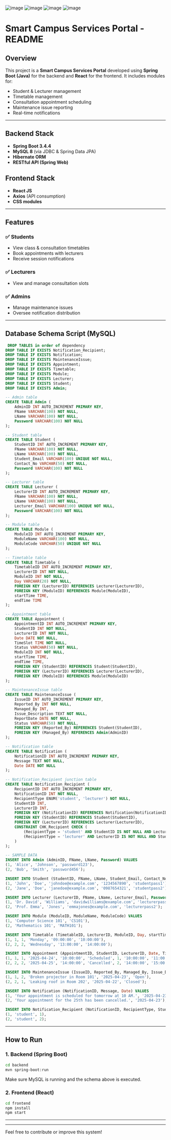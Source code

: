 ![image](https://github.com/user-attachments/assets/8f0edbd0-0d4d-4a2c-b53f-2392c8464386)
![image](https://github.com/user-attachments/assets/efdf5818-bb37-49e3-9e6c-97b1d4f2b5ee)
![image](https://github.com/user-attachments/assets/779fb05c-ac08-4eb1-8048-dfd1897e8929)
![image](https://github.com/user-attachments/assets/254bfcfc-033e-4d4f-a72d-db33b0622ea2)

# Smart Campus Services Portal - README

## Overview

This project is a **Smart Campus Services Portal** developed using **Spring Boot (Java)** for the backend and **React** for the frontend. It includes modules for:

* Student & Lecturer management
* Timetable management
* Consultation appointment scheduling
* Maintenance issue reporting
* Real-time notifications

---

## Backend Stack

* **Spring Boot 3.4.4**
* **MySQL 8** (via JDBC & Spring Data JPA)
* **Hibernate ORM**
* **RESTful API (Spring Web)**

## Frontend Stack

* **React JS**
* **Axios** (API consumption)
* **CSS modules**

---

## Features

### ✅ Students

* View class & consultation timetables
* Book appointments with lecturers
* Receive session notifications

### ✅ Lecturers

* View and manage consultation slots

### ✅ Admins

* Manage maintenance issues
* Oversee notification distribution

---

## Database Schema Script (MySQL)

```sql
 DROP TABLES in order of dependency
DROP TABLE IF EXISTS Notification_Recipient;
DROP TABLE IF EXISTS Notification;
DROP TABLE IF EXISTS MaintenanceIssue;
DROP TABLE IF EXISTS Appointment;
DROP TABLE IF EXISTS Timetable;
DROP TABLE IF EXISTS Module;
DROP TABLE IF EXISTS Lecturer;
DROP TABLE IF EXISTS Student;
DROP TABLE IF EXISTS Admin;

-- Admin table
CREATE TABLE Admin (
    AdminID INT AUTO_INCREMENT PRIMARY KEY,
    FName VARCHAR(100) NOT NULL,
    LName VARCHAR(100) NOT NULL,
    Password VARCHAR(100) NOT NULL
);

-- Student table
CREATE TABLE Student (
    StudentID INT AUTO_INCREMENT PRIMARY KEY,
    FName VARCHAR(100) NOT NULL,
    LName VARCHAR(100) NOT NULL,
    Student_Email VARCHAR(100) UNIQUE NOT NULL,
    Contact_No VARCHAR(50) NOT NULL,
    Password VARCHAR(100) NOT NULL
);

-- Lecturer table
CREATE TABLE Lecturer (
    LecturerID INT AUTO_INCREMENT PRIMARY KEY,
    FName VARCHAR(100) NOT NULL,
    LName VARCHAR(100) NOT NULL,
    Lecturer_Email VARCHAR(100) UNIQUE NOT NULL,
    Password VARCHAR(100) NOT NULL
);

-- Module table
CREATE TABLE Module (
    ModuleID INT AUTO_INCREMENT PRIMARY KEY,
    ModuleName VARCHAR(100) NOT NULL,
    ModuleCode VARCHAR(50) UNIQUE NOT NULL
);

-- Timetable table
CREATE TABLE Timetable (
    TimetableID INT AUTO_INCREMENT PRIMARY KEY,
    LecturerID INT NOT NULL,
    ModuleID INT NOT NULL,
    Day VARCHAR(20) NOT NULL,
    FOREIGN KEY (LecturerID) REFERENCES Lecturer(LecturerID),
    FOREIGN KEY (ModuleID) REFERENCES Module(ModuleID),
    startTime TIME,
    endTime TIME
);

-- Appointment table
CREATE TABLE Appointment (
    AppointmentID INT AUTO_INCREMENT PRIMARY KEY,
    StudentID INT NOT NULL,
    LecturerID INT NOT NULL,
    Date DATE NOT NULL,
    TimeSlot TIME NOT NULL,
    Status VARCHAR(50) NOT NULL,
    ModuleID INT NOT NULL,
    startTime TIME,
    endTime TIME,
    FOREIGN KEY (StudentID) REFERENCES Student(StudentID),
    FOREIGN KEY (LecturerID) REFERENCES Lecturer(LecturerID),
    FOREIGN KEY (ModuleID) REFERENCES Module(ModuleID)
);

-- MaintenanceIssue table
CREATE TABLE MaintenanceIssue (
    IssueID INT AUTO_INCREMENT PRIMARY KEY,
    Reported_By INT NOT NULL,
    Managed_By INT,
    Issue_Description TEXT NOT NULL,
    ReportDate DATE NOT NULL,
    Status VARCHAR(50) NOT NULL,
    FOREIGN KEY (Reported_By) REFERENCES Student(StudentID),
    FOREIGN KEY (Managed_By) REFERENCES Admin(AdminID)
);

-- Notification table
CREATE TABLE Notification (
    NotificationID INT AUTO_INCREMENT PRIMARY KEY,
    Message TEXT NOT NULL,
    Date DATE NOT NULL
);

-- Notification_Recipient junction table
CREATE TABLE Notification_Recipient (
    RecipientID INT AUTO_INCREMENT PRIMARY KEY,
    NotificationID INT NOT NULL,
    RecipientType ENUM('student', 'lecturer') NOT NULL,
    StudentID INT,
    LecturerID INT,
    FOREIGN KEY (NotificationID) REFERENCES Notification(NotificationID),
    FOREIGN KEY (StudentID) REFERENCES Student(StudentID),
    FOREIGN KEY (LecturerID) REFERENCES Lecturer(LecturerID),
    CONSTRAINT CHK_Recipient CHECK (
        (RecipientType = 'student' AND StudentID IS NOT NULL AND LecturerID IS NULL) OR
        (RecipientType = 'lecturer' AND LecturerID IS NOT NULL AND StudentID IS NULL)
    )
);

-- SAMPLE DATA
INSERT INTO Admin (AdminID, FName, LName, Password) VALUES
(1, 'Alice', 'Johnson', 'password123'),
(2, 'Bob', 'Smith', 'password456');

INSERT INTO Student (StudentID, FName, LName, Student_Email, Contact_No, Password) VALUES
(1, 'John', 'Doe', 'johndoe@example.com', '1234567890', 'studentpass1'),
(2, 'Jane', 'Doe', 'janedoe@example.com', '0987654321', 'studentpass2');

INSERT INTO Lecturer (LecturerID, FName, LName, Lecturer_Email, Password) VALUES
(1, 'Dr. David', 'Williams', 'davidwilliams@example.com', 'lecturerpass1'),
(2, 'Prof. Emma', 'Jones', 'emmajones@example.com', 'lecturerpass2');

INSERT INTO Module (ModuleID, ModuleName, ModuleCode) VALUES
(1, 'Computer Science 101', 'CS101'),
(2, 'Mathematics 101', 'MATH101');

INSERT INTO Timetable (TimetableID, LecturerID, ModuleID, Day, startTime, endTime) VALUES
(1, 1, 1, 'Monday', '09:00:00', '10:00:00'),
(2, 2, 2, 'Wednesday', '13:00:00', '14:00:00');

INSERT INTO Appointment (AppointmentID, StudentID, LecturerID, Date, TimeSlot, Status, ModuleID, startTime, endTime) VALUES
(1, 1, 1, '2025-04-24', '10:00:00', 'Scheduled', 1, '10:00:00', '11:00:00'),
(2, 2, 2, '2025-04-25', '14:00:00', 'Cancelled', 2, '14:00:00', '15:00:00');

INSERT INTO MaintenanceIssue (IssueID, Reported_By, Managed_By, Issue_Description, ReportDate, Status) VALUES
(1, 1, 2, 'Broken projector in Room 101', '2025-04-23', 'Open'),
(2, 2, 1, 'Leaking roof in Room 202', '2025-04-22', 'Closed');

INSERT INTO Notification (NotificationID, Message, Date) VALUES
(1, 'Your appointment is scheduled for tomorrow at 10 AM.', '2025-04-23'),
(2, 'Your appointment for the 25th has been cancelled.', '2025-04-23');

INSERT INTO Notification_Recipient (NotificationID, RecipientType, StudentID) VALUES
(1, 'student', 1),
(2, 'student', 2);
```

---

## How to Run

### 1. Backend (Spring Boot)

```bash
cd backend
mvn spring-boot:run
```

Make sure MySQL is running and the schema above is executed.

### 2. Frontend (React)

```bash
cd frontend
npm install
npm start
```

---



---

Feel free to contribute or improve this system!



